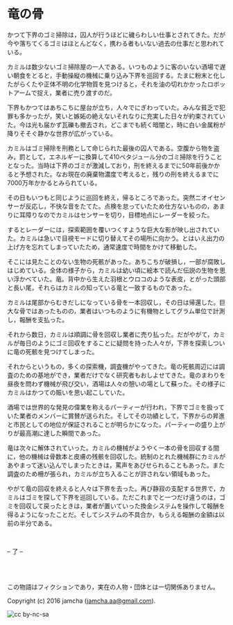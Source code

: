 # 竜の骨

かつて下界のゴミ掃除は，囚人が行うほどに穢らわしい仕事とされてきた。だが今や落ちてくるゴミはほとんどなく，携わる者もいない過去の仕事だと思われている。  

カミルは数少ないゴミ掃除屋の一人である。いつものように客のいない酒場で遅い朝食をとると，手動操縦の機械に乗り込み下界を巡回する。たまに粉末と化したがらくたや正体不明の化学物質を見つけると，それを油の切れかかったロボットアームで捉え，業者に売り渡すのだ。  

下界もかつてはあちこちに屋台が立ち，人々でにぎわっていた。みんな貧乏で犯罪も多かったが，笑いと嫉妬の絶えないそれなりに充実した日々が約束されていた。今は光も届かず瓦礫も撤去され，どこまでも続く暗闇と，時に白い金属粉が降りそそぐ静かな世界が広がっている。  

カミルはゴミ掃除を刑務として命じられた最後の囚人である。空腹から物を盗み，罰として，エネルギーに換算して410ペタジュール分のゴミ掃除を行うこととなった。当時は下界のゴミが激減しており，刑を終えるまでに50年前後かかると予想された。なお現在の廃棄物濃度で考えると，残りの刑を終えるまでに7000万年かかるとみられている。  

その日もいつもと同じように巡回を終え，帰るところであった。突然ニオイセンサーが反応し，不快な音をたてた。点検を怠っていたため仕方ないものの，あまりに耳障りなのでカミルはセンサーを切り，目標地点にレーダーを絞った。  

するとレーダーには，探索範囲を覆いつくすような巨大な影が映し出されていた。カミルは急いで目視モードに切り替えてその場所に向かう。とはいえ出力の上げ方を忘れてしまっていたため，通常速度で時間をかけて移動した。  

そこには見たことのない生物の死骸があった。あちこちが破損し，一部が腐敗しはじめている。全体の様子から，カミルは幼い頃に絵本で読んだ伝説の生物を思い浮かべていた。竜。背中から生えた羽根とウロコのような表皮，とがった頭部と長い尾，それらはカミルの知っている竜と一致するものであった。  

カミルは尾部からむきだしになっている骨を一本回収し，その日は帰還した。巨大な骨ではあったものの，業者はいつものように有機物としてグラム単位で計測し，報酬を支払った。  

それから数日，カミルは順調に骨を回収し業者に売り払った。だがやがて，カミルが毎日のようにゴミ回収をすることに疑問を持った人々が，下界を探索しついに竜の死骸を見つけてしまった。  

それからというもの，多くの探索機，調査機がやってきた。竜の死骸周辺には調査のための基地ができ，業者だけでなく研究者もおしよせてきた。竜のまわりを昼夜を問わず機械が飛び交い，酒場は人々の憩いの場として蘇った。その様子にカミルはかつての賑いを思い起こしていた。  

酒場では世界的な発見の偉業を称えるパーティーが行われ，下界でゴミを扱っていた業者のメンバーに賞賛が送られた。そしてその功績として，下界からの昇進と市民としての地位が保証されることが明らかになった。パーティーの盛り上がりが最高潮に達した瞬間であった。  

竜は次々に解体されていった。カミルの機械がようやく一本の骨を回収する間に，他の機械は骨数本と皮膚の残骸を回収した。統制のとれた機械群にカミルがあやまって迷い込んでしまったときは，罵声をあびせられることもあった。また調査のため柵が張られ，カミルが立ち入ることが許されない領域もあった。  

やがて竜の回収を終えると人々は下界を去った。再び静寂の支配する世界で，カミルはゴミを探して下界を巡回している。ただこれまでと一つだけ違うのは，ゴミを回収して戻ったときは，業者が置いていった換金システムを操作して報酬を得るようになったことだ。そしてシステムの不具合か，もらえる報酬の金額は以前の半分である。  

<br>  

&#x2013; 了 &#x2013;  

<br>  
<br>  

この物語はフィクションであり，実在の人物・団体とは一切関係ありません。  

Copyright (c) 2016 jamcha (jamcha.aa@gmail.com).  

![cc by-nc-sa](http://i.creativecommons.org/l/by-nc-sa/4.0/88x31.png)
